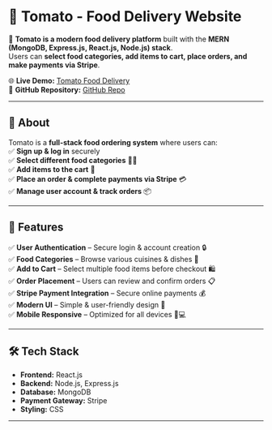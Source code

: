 # 🍅 Tomato - Food Delivery Website  

🚀 **Tomato is a modern food delivery platform** built with the **MERN (MongoDB, Express.js, React.js, Node.js) stack**.  
Users can **select food categories, add items to cart, place orders, and make payments via Stripe**.  

🌐 **Live Demo:** [Tomato Food Delivery](https://food-delivery-site-frontend-5pg3.onrender.com)  
📂 **GitHub Repository:** [GitHub Repo](https://github.com/vedant1325/Food-delivery-site)  

---

## 📌 About  
Tomato is a **full-stack food ordering system** where users can:  
✅ **Sign up & log in** securely  
✅ **Select different food categories** 🍔🍕  
✅ **Add items to the cart** 🛒  
✅ **Place an order & complete payments via Stripe** 💳  
✅ **Manage user account & track orders** 📦  

---

## 🎨 Features  
✅ **User Authentication** – Secure login & account creation 🔒  
✅ **Food Categories** – Browse various cuisines & dishes 🍱  
✅ **Add to Cart** – Select multiple food items before checkout 🛍️  
✅ **Order Placement** – Users can review and confirm orders 📋  
✅ **Stripe Payment Integration** – Secure online payments 💰  
✅ **Modern UI** – Simple & user-friendly design 🎨  
✅ **Mobile Responsive** – Optimized for all devices 📱💻  

---

## 🛠️ Tech Stack  
- **Frontend:** React.js  
- **Backend:** Node.js, Express.js  
- **Database:** MongoDB  
- **Payment Gateway:** Stripe  
- **Styling:** CSS  

---



